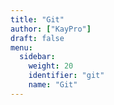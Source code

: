 ```yaml
---
title: "Git"
author: ["KayPro"]
draft: false
menu:
  sidebar:
    weight: 20
    identifier: "git"
    name: "Git"
---
```

